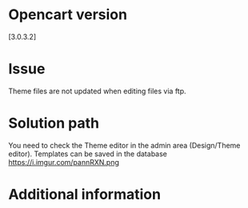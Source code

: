 # Opencart version

[3.0.3.2]

# Issue

Theme files are not updated when editing files via ftp.

#  Solution path

You need to check the Theme editor in the admin area (Design/Theme editor). 
Templates can be saved in the database
https://i.imgur.com/pannRXN.png

#  Additional information


